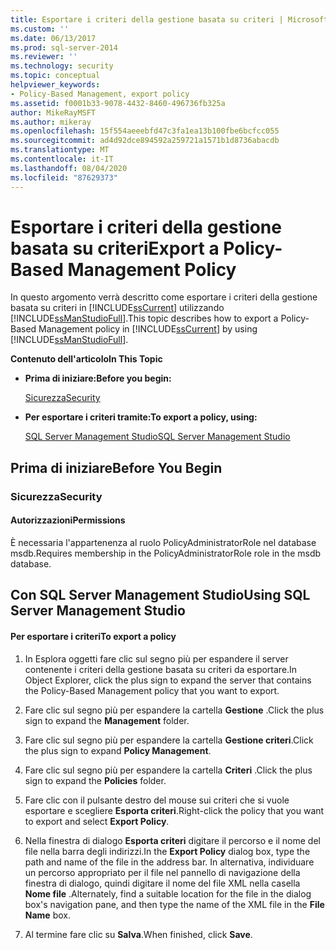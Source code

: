 ```yaml
---
title: Esportare i criteri della gestione basata su criteri | Microsoft Docs
ms.custom: ''
ms.date: 06/13/2017
ms.prod: sql-server-2014
ms.reviewer: ''
ms.technology: security
ms.topic: conceptual
helpviewer_keywords:
- Policy-Based Management, export policy
ms.assetid: f0001b33-9078-4432-8460-496736fb325a
author: MikeRayMSFT
ms.author: mikeray
ms.openlocfilehash: 15f554aeeebfd47c3fa1ea13b100fbe6bcfcc055
ms.sourcegitcommit: ad4d92dce894592a259721a1571b1d8736abacdb
ms.translationtype: MT
ms.contentlocale: it-IT
ms.lasthandoff: 08/04/2020
ms.locfileid: "87629373"
---
```

# <a name="export-a-policy-based-management-policy"></a><span data-ttu-id="03334-102">Esportare i criteri della gestione basata su criteri</span><span class="sxs-lookup"><span data-stu-id="03334-102">Export a Policy-Based Management Policy</span></span>
  <span data-ttu-id="03334-103">In questo argomento verrà descritto come esportare i criteri della gestione basata su criteri in [!INCLUDE[ssCurrent](../../includes/sscurrent-md.md)] utilizzando [!INCLUDE[ssManStudioFull](../../includes/ssmanstudiofull-md.md)].</span><span class="sxs-lookup"><span data-stu-id="03334-103">This topic describes how to export a Policy-Based Management policy in [!INCLUDE[ssCurrent](../../includes/sscurrent-md.md)] by using [!INCLUDE[ssManStudioFull](../../includes/ssmanstudiofull-md.md)].</span></span>  
  
 <span data-ttu-id="03334-104">**Contenuto dell'articolo**</span><span class="sxs-lookup"><span data-stu-id="03334-104">**In This Topic**</span></span>  
  
-   <span data-ttu-id="03334-105">**Prima di iniziare:**</span><span class="sxs-lookup"><span data-stu-id="03334-105">**Before you begin:**</span></span>  
  
     [<span data-ttu-id="03334-106">Sicurezza</span><span class="sxs-lookup"><span data-stu-id="03334-106">Security</span></span>](#Security)  
  
-   <span data-ttu-id="03334-107">**Per esportare i criteri tramite:**</span><span class="sxs-lookup"><span data-stu-id="03334-107">**To export a policy, using:**</span></span>  
  
     [<span data-ttu-id="03334-108">SQL Server Management Studio</span><span class="sxs-lookup"><span data-stu-id="03334-108">SQL Server Management Studio</span></span>](#SSMSProcedure)  
  
##  <a name="before-you-begin"></a><a name="BeforeYouBegin"></a> <span data-ttu-id="03334-109">Prima di iniziare</span><span class="sxs-lookup"><span data-stu-id="03334-109">Before You Begin</span></span>  
  
###  <a name="security"></a><a name="Security"></a> <span data-ttu-id="03334-110">Sicurezza</span><span class="sxs-lookup"><span data-stu-id="03334-110">Security</span></span>  
  
####  <a name="permissions"></a><a name="Permissions"></a> <span data-ttu-id="03334-111">Autorizzazioni</span><span class="sxs-lookup"><span data-stu-id="03334-111">Permissions</span></span>  
 <span data-ttu-id="03334-112">È necessaria l'appartenenza al ruolo PolicyAdministratorRole nel database msdb.</span><span class="sxs-lookup"><span data-stu-id="03334-112">Requires membership in the PolicyAdministratorRole role in the msdb database.</span></span>  
  
##  <a name="using-sql-server-management-studio"></a><a name="SSMSProcedure"></a> <span data-ttu-id="03334-113">Con SQL Server Management Studio</span><span class="sxs-lookup"><span data-stu-id="03334-113">Using SQL Server Management Studio</span></span>  
  
#### <a name="to-export-a-policy"></a><span data-ttu-id="03334-114">Per esportare i criteri</span><span class="sxs-lookup"><span data-stu-id="03334-114">To export a policy</span></span>  
  
1.  <span data-ttu-id="03334-115">In Esplora oggetti fare clic sul segno più per espandere il server contenente i criteri della gestione basata su criteri da esportare.</span><span class="sxs-lookup"><span data-stu-id="03334-115">In Object Explorer, click the plus sign to expand the server that contains the Policy-Based Management policy that you want to export.</span></span>  
  
2.  <span data-ttu-id="03334-116">Fare clic sul segno più per espandere la cartella **Gestione** .</span><span class="sxs-lookup"><span data-stu-id="03334-116">Click the plus sign to expand the **Management** folder.</span></span>  
  
3.  <span data-ttu-id="03334-117">Fare clic sul segno più per espandere la cartella **Gestione criteri**.</span><span class="sxs-lookup"><span data-stu-id="03334-117">Click the plus sign to expand **Policy Management**.</span></span>  
  
4.  <span data-ttu-id="03334-118">Fare clic sul segno più per espandere la cartella **Criteri** .</span><span class="sxs-lookup"><span data-stu-id="03334-118">Click the plus sign to expand the **Policies** folder.</span></span>  
  
5.  <span data-ttu-id="03334-119">Fare clic con il pulsante destro del mouse sui criteri che si vuole esportare e scegliere **Esporta criteri**.</span><span class="sxs-lookup"><span data-stu-id="03334-119">Right-click the policy that you want to export and select **Export Policy**.</span></span>  
  
6.  <span data-ttu-id="03334-120">Nella finestra di dialogo **Esporta criteri** digitare il percorso e il nome del file nella barra degli indirizzi.</span><span class="sxs-lookup"><span data-stu-id="03334-120">In the **Export Policy** dialog box, type the path and name of the file in the address bar.</span></span> <span data-ttu-id="03334-121">In alternativa, individuare un percorso appropriato per il file nel pannello di navigazione della finestra di dialogo, quindi digitare il nome del file XML nella casella **Nome file** .</span><span class="sxs-lookup"><span data-stu-id="03334-121">Alternately, find a suitable location for the file in the dialog box's navigation pane, and then type the name of the XML file in the **File Name** box.</span></span>  
  
7.  <span data-ttu-id="03334-122">Al termine fare clic su **Salva**.</span><span class="sxs-lookup"><span data-stu-id="03334-122">When finished, click **Save**.</span></span>  
  
  
